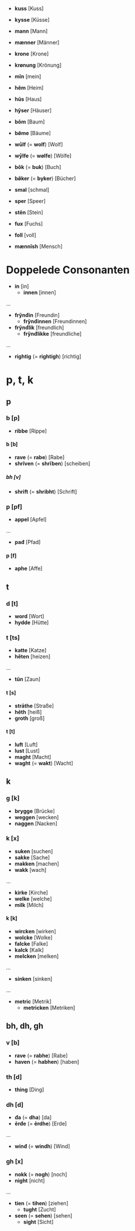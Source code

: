 * **kuss** [Kuss]
* **kysse** [Küsse]

* **mann** [Mann]
* **mænner** [Männer]

* **krone** [Krone]
* **krønung** [Krönung]

* **mĩn** [mein]
* **hẽm** [Heim]
* **hũs** [Haus]
* **hỹser** [Häuser]
* **bõm** [Baum]
* **bø̃me** [Bäume]

* **wůlf** (= **wolf**) [Wolf]
* **wẙlfe** (= **wølfe**) [Wölfe]

* **bǒk** (= **buk**) [Buch]
* **bø̌ker** (= **byker**) [Bücher]

* **smal** [schmal]
* **sper** [Speer]
* **stẽn** [Stein]

* **fux** [Fuchs]

* **foll** [voll]

* **mænnĭsh** [Mensch]

# Doppelede Consonanten

* **in** [in]
  * **innen** [innen]

...

* **frỹnđin** [Freundin]
  * **frỹnđinnen** [Freundinnen]
* **frỹnđlik** [freundlich]
  * **frỹnđlikke** [freundliche]

...

* **rightig** (= **rightigh**) [richtig]

# p, t, k

## p

### b [p]

* **ribbe** [Rippe]

#### b [b]

* **rave** (= **rabe**) [Rabe]
* **shrĩven** (= **shrĩben**) [scheiben]

##### bh [v]

* **shrift** (= **shribht**) [Schrift]

### p [pf]

* **appel** [Apfel]

...

* **pađ** [Pfad]

#### p [f]

* **aphe** [Affe]

## t

### d [t]

* **word** [Wort]
* **hydde** [Hütte]

### t [ts]

* **katte** [Katze]
* **hẽten** [heizen]

...

* **tũn** [Zaun]

#### t [s]

* **strāthe** [Straße]
* **hẽth** [heiß]
* **groth** [groß]

#### t [t]

* **luft** [Luft]
* **lust** [Lust]
* **maght** [Macht]
* **waght** (= **wakt**) [Wacht]

## k

### g [k]

* **brygge** [Brücke]
* **weggen** [wecken]
* **naggen** [Nacken]

### k [x]

* **suken** [suchen]
* **sakke** [Sache]
* **makken** [machen]
* **wakk** [wach]

...

* **kirke** [Kirche]
* **welke** [welche]
* **milk** [Milch]

#### k [k]

* **wircken** [wirken]
* **wolcke** [Wolke]
* **falcke** [Falke]
* **kalck** [Kalk]
* **melcken** [melken]

...

* **sinken** [sinken]

...

* **metric** [Metrik]
  * **metricken** [Metriken]

## bh, dh, gh

### v [b]

* **rave** (= **rabhe**) [Rabe]
* **haven** (= **habhen**) [haben]

### th [d]

* **thing** [Ding]

### dh [d]

* **đa** (= **dha**) [da]
* **ērđe** (= **ērdhe**) [Erde]

...

* **winđ** (= **windh**) [Wind]

### gh [x]

* **nokk** (= **nogh**) [noch]
* **night** [nicht]

...

* **tien** (= **tihen**) [ziehen]
  * **tught** [Zucht]
* **seen** (= **sehen**) [sehen]
  * **sight** [Sicht]


